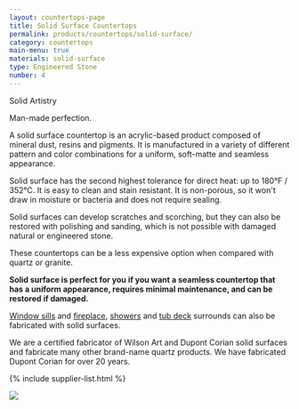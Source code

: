 ```yaml
---
layout: countertops-page
title: Solid Surface Countertops
permalink: products/countertops/solid-surface/
category: countertops
main-menu: true
materials: solid-surface
type: Engineered Stone
number: 4
---
```


<div class="content">
<div class="content__text">
<p class="is-first-heading h2">Solid Artistry</p>
<p class="h3">Man-made perfection.</p>

A solid surface countertop is an acrylic-based product composed of mineral dust, resins and pigments. It is manufactured in a variety of different pattern and color combinations for a uniform, soft-matte and seamless appearance.

Solid surface has the second highest tolerance for direct heat: up to 180&deg;F / 352&deg;C. It is easy to clean and stain resistant. It is non-porous, so it won't draw in moisture or bacteria and does not require sealing.

Solid surfaces can develop scratches and scorching, but they can also be restored with polishing and sanding, which is not possible with damaged natural or engineered stone.

These countertops can be a less expensive option when compared with quartz or granite.

**Solid surface is perfect for you if you want a seamless countertop that has a uniform appearance, requires minimal maintenance, and can be restored if damaged.**

<a href="{{ site.url }}/products/window-sills">Window sills</a> and <a href="{{ site.url }}/products/surrounds/fireplace/">fireplace</a>, <a href="{{ site.url }}/products/surrounds/showers/">showers</a> and <a href="{{ site.url }}/products/surrounds/tub-deck/">tub deck</a> surrounds can also be fabricated with solid surfaces.

We are a certified fabricator of Wilson Art and Dupont Corian solid surfaces and fabricate many other brand-name quartz products. We have fabricated Dupont Corian for over 20 years.

{% include supplier-list.html %}

</div>

<div class="content__image fixedsticky">
<img src="{{ site.url }}/assets/images/kitchen-2.jpg">
</div>
</div>
